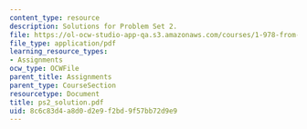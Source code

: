 ```yaml
---
content_type: resource
description: Solutions for Problem Set 2.
file: https://ol-ocw-studio-app-qa.s3.amazonaws.com/courses/1-978-from-nano-to-macro-introduction-to-atomistic-modeling-techniques-january-iap-2007/8c6c83d4a8d0d2e9f2bd9f57bb72d9e9_ps2_solution.pdf
file_type: application/pdf
learning_resource_types:
- Assignments
ocw_type: OCWFile
parent_title: Assignments
parent_type: CourseSection
resourcetype: Document
title: ps2_solution.pdf
uid: 8c6c83d4-a8d0-d2e9-f2bd-9f57bb72d9e9
---
```


